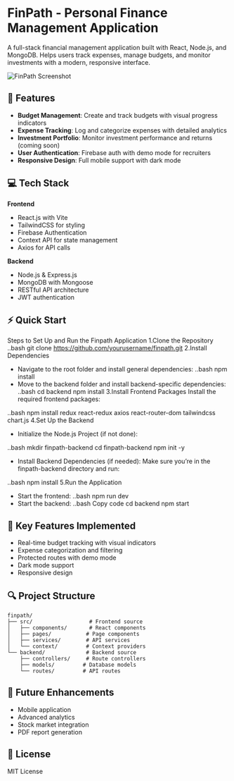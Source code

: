 # FinPath - Personal Finance Management Application

A full-stack financial management application built with React, Node.js, and MongoDB. Helps users track expenses, manage budgets, and monitor investments with a modern, responsive interface.

![FinPath Screenshot](screenshot_url)

## 🚀 Features

- **Budget Management**: Create and track budgets with visual progress indicators
- **Expense Tracking**: Log and categorize expenses with detailed analytics
- **Investment Portfolio**: Monitor investment performance and returns (coming soon)
- **User Authentication**: Firebase auth with demo mode for recruiters
- **Responsive Design**: Full mobile support with dark mode

## 💻 Tech Stack

**Frontend**
- React.js with Vite
- TailwindCSS for styling
- Firebase Authentication
- Context API for state management
- Axios for API calls

**Backend**
- Node.js & Express.js
- MongoDB with Mongoose
- RESTful API architecture
- JWT authentication

## ⚡ Quick Start

Steps to Set Up and Run the Finpath Application
1.Clone the Repository
..bash
git clone https://github.com/yourusername/finpath.git
2.Install Dependencies

- Navigate to the root folder and install general dependencies:
..bash
npm install
- Move to the backend folder and install backend-specific dependencies:
..bash
cd backend
npm install
3.Install Frontend Packages Install the required frontend packages:

..bash
npm install redux react-redux axios react-router-dom tailwindcss chart.js
4.Set Up the Backend

- Initialize the Node.js Project (if not done):

..bash
mkdir finpath-backend
cd finpath-backend
npm init -y
- Install Backend Dependencies (if needed): Make sure you’re in the finpath-backend directory and run:

..bash
npm install
5.Run the Application

- Start the frontend:
..bash
npm run dev
- Start the backend:
..bash
Copy code
cd backend
npm start

## 🌟 Key Features Implemented

- Real-time budget tracking with visual indicators
- Expense categorization and filtering
- Protected routes with demo mode
- Dark mode support
- Responsive design

## 🔍 Project Structure

```
finpath/
├── src/                  # Frontend source
│   ├── components/       # React components
│   ├── pages/           # Page components
│   ├── services/        # API services
│   └── context/         # Context providers
└── backend/             # Backend source
    ├── controllers/     # Route controllers
    ├── models/         # Database models
    └── routes/         # API routes
```

## 🎯 Future Enhancements

- Mobile application
- Advanced analytics
- Stock market integration
- PDF report generation



## 📝 License

MIT License






